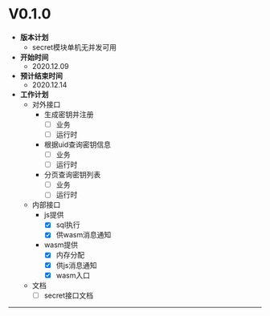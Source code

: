 # V0.1.0

* **版本计划**
    * secret模块单机无并发可用
* **开始时间**
    * 2020.12.09
* **预计结束时间**
    * 2020.12.14
* **工作计划**
    * 对外接口
        * 生成密钥并注册
          * [ ] 业务
          * [ ] 运行时
        * 根据uid查询密钥信息
          * [ ] 业务
          * [ ] 运行时
        * 分页查询密钥列表
          * [ ] 业务
          * [ ] 运行时
    * 内部接口
        * js提供
            * [x] sql执行
            * [x] 供wasm消息通知
        * wasm提供
            * [x] 内存分配
            * [x] 供js消息通知
            * [x] wasm入口
    * 文档
        * [ ] secret接口文档
***